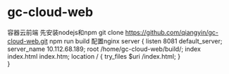 # gc-cloud-web
容器云前端
先安装nodejs和npm
git clone https://github.com/qiangyin/gc-cloud-web.git
npm run build
配置nginx
server {
    listen 8081 default_server;
    server_name 10.112.68.189;
    root /home/gc-cloud-web/build/;
    index index.html index.htm;
   location / {
    try_files $uri /index.html;
  }  
}
